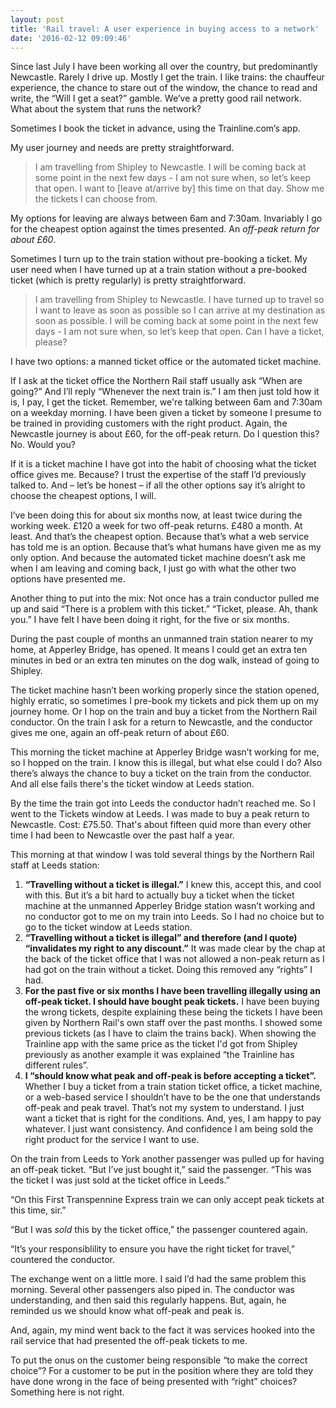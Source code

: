 ```yaml
---
layout: post
title: 'Rail travel: A user experience in buying access to a network'
date: '2016-02-12 09:09:46'
---
```


Since last July I have been working all over the country, but predominantly Newcastle. Rarely I drive up. Mostly I get the train. I like trains: the chauffeur experience, the chance to stare out of the window, the chance to read and write, the “Will I get a seat?” gamble. We’ve a pretty good rail network. What about the system that runs the network?

Sometimes I book the ticket in advance, using the Trainline.com’s app.

My user journey and needs are pretty straightforward.

> I am travelling from Shipley to Newcastle. I will be coming back at some point in the next few days - I am not sure when, so let’s keep that open. I want to [leave at/arrive by] this time on that day. Show me the tickets I can choose from.

My options for leaving are always between 6am and 7:30am. Invariably I go for the cheapest option against the times presented. An *off-peak return for about £60*.

Sometimes I turn up to the train station without pre-booking a ticket. My user need when I have turned up at a train station without a pre-booked ticket (which is pretty regularly) is pretty straightforward.

> I am travelling from Shipley to Newcastle. I have turned up to travel so I want to leave as soon as possible so I can arrive at my destination as soon as possible. I will be coming back at some point in the next few days - I am not sure when, so let’s keep that open. Can I have a ticket, please?

I have two options: a manned ticket office or the automated ticket machine.

If I ask at the ticket office the Northern Rail staff usually ask “When are going?” And I’ll reply “Whenever the next train is.” I am then just told how it is, I pay, I get the ticket. Remember, we're talking between 6am and 7:30am on a weekday morning. I have been given a ticket by someone I presume to be trained in providing customers with the right product. Again, the Newcastle journey is about £60, for the off-peak return. Do I question this? No. Would you?

If it is a ticket machine I have got into the habit of choosing what the ticket office gives me. Because? I trust the expertise of the staff I’d previously talked to. And – let’s be honest – if all the other options say it’s alright to choose the cheapest options, I will.

I’ve been doing this for about six months now, at least twice during the working week. £120 a week for two off-peak returns. £480 a month. At least. And that’s the cheapest option. Because that’s what a web service has told me is an option. Because that’s what humans have given me as my only option. And because the automated ticket machine doesn’t ask me when I am leaving and coming back, I just go with what the other two options have presented me.

Another thing to put into the mix: Not once has a train conductor pulled me up and said “There is a problem with this ticket.” “Ticket, please. Ah, thank you.” I have felt I have been doing it right, for the five or six months.

During the past couple of months an unmanned train station nearer to my home, at Apperley Bridge, has opened. It means I could get an extra ten minutes in bed or an extra ten minutes on the dog walk, instead of going to Shipley.

The ticket machine hasn’t been working properly since the station opened, highly erratic, so sometimes I pre-book my tickets and pick them up on my journey home. Or I hop on the train and buy a ticket from the Northern Rail conductor. On the train I ask for a return to Newcastle, and the conductor gives me one, again an off-peak return of about £60.

This morning the ticket machine at Apperley Bridge wasn’t working for me, so I hopped on the train. I know this is illegal, but what else could I do? Also there’s always the chance to buy a ticket on the train from the conductor. And all else fails there's the ticket window at Leeds station.

By the time the train got into Leeds the conductor hadn’t reached me. So I went to the Tickets window at Leeds. I was made to buy a peak return to Newcastle. Cost: £75.50. That's about fifteen quid more than every other time I had been to Newcastle over the past half a year.

This morning at that window I was told several things by the Northern Rail staff at Leeds station:

1. **“Travelling without a ticket is illegal.”**
I knew this, accept this, and cool with this. But it’s a bit hard to actually buy a ticket when the ticket machine at the unmanned Apperley Bridge station wasn’t working and no conductor got to me on my train into Leeds. So I had no choice but to go to the ticket window at Leeds station.
2. **“Travelling without a ticket is illegal” and therefore (and I quote) “invalidates my right to any discount.”**
It was made clear by the chap at the back of the ticket office that I was not allowed a non-peak return as I had got on the train without a ticket. Doing this removed any “rights” I had.
3. **For the past five or six months I have been travelling illegally using an off-peak ticket. I should have bought peak tickets.**
I have been buying the wrong tickets, despite explaining these being the tickets I have been given by Northern Rail's own staff over the past months. I showed some previous tickets (as I have to claim the trains back). When showing the Trainline app with the same price as the ticket I'd got from Shipley previously as another example it was explained “the Trainline has different rules”.
4. **I “should know what peak and off-peak is before accepting a ticket”.**
Whether I buy a ticket from a train station ticket office, a ticket machine, or a web-based service I shouldn’t have to be the one that understands off-peak and peak travel. That’s not my system to understand. I just want a ticket that is right for the conditions. And, yes, I am happy to pay whatever. I just want consistency. And confidence I am being sold the right product for the service I want to use.

On the train from Leeds to York another passenger was pulled up for having an off-peak ticket. “But I’ve just bought it,” said the passenger. “This was the ticket I was just sold at the ticket office in Leeds.”

“On this First Transpennine Express train we can only accept peak tickets at this time, sir.”

“But I was *sold* this by the ticket office,” the passenger countered again.

“It’s your responsiblility to ensure you have the right ticket for travel,” countered the conductor.

The exchange went on a little more. I said I’d had the same problem this morning. Several other passengers also piped in. The conductor was understanding, and then said this regularly happens. But, again, he reminded us we should know what off-peak and peak is.

And, again, my mind went back to the fact it was services hooked into the rail service that had presented the off-peak tickets to me.

To put the onus on the customer being responsible “to make the correct choice”? For a customer to be put in the position where they are told they have done wrong in the face of being presented with “right” choices? Something here is not right.